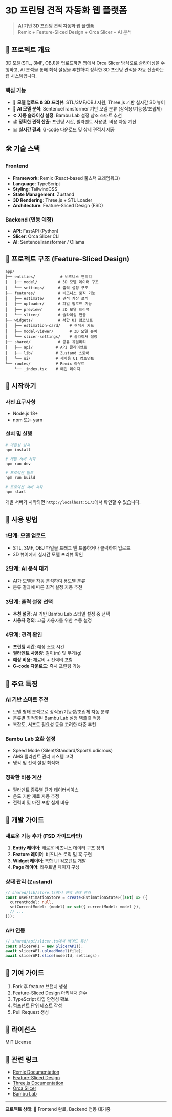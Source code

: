 # 3D 프린팅 견적 자동화 웹 플랫폼

> **AI 기반 3D 프린팅 견적 자동화 웹 플랫폼**  
> Remix + Feature-Sliced Design + Orca Slicer + AI 분석

## 🎯 프로젝트 개요

3D 모델(STL, 3MF, OBJ)을 업로드하면 웹에서 Orca Slicer 방식으로 슬라이싱을 수행하고, AI 분석을 통해 최적 설정을 추천하여 정확한 3D 프린팅 견적을 자동 산출하는 웹 시스템입니다.

### 핵심 기능

- 🔄 **모델 업로드 & 3D 프리뷰**: STL/3MF/OBJ 지원, Three.js 기반 실시간 3D 뷰어
- 🤖 **AI 모델 분석**: SentenceTransformer 기반 모델 분류 (장식용/기능성/조립체)
- ⚙️ **자동 슬라이싱 설정**: Bambu Lab 설정 참조 스마트 추천
- 💰 **정확한 견적 산출**: 프린팅 시간, 필라멘트 사용량, 비용 자동 계산
- 📊 **실시간 결과**: G-code 다운로드 및 상세 견적서 제공

## 🛠 기술 스택

### Frontend

- **Framework**: Remix (React-based 풀스택 프레임워크)
- **Language**: TypeScript
- **Styling**: TailwindCSS
- **State Management**: Zustand
- **3D Rendering**: Three.js + STL Loader
- **Architecture**: Feature-Sliced Design (FSD)

### Backend (연동 예정)

- **API**: FastAPI (Python)
- **Slicer**: Orca Slicer CLI
- **AI**: SentenceTransformer / Ollama

## 📂 프로젝트 구조 (Feature-Sliced Design)

```
app/
├── entities/           # 비즈니스 엔티티
│   ├── model/         # 3D 모델 데이터 구조
│   └── settings/      # 출력 설정 구조
├── features/          # 비즈니스 로직 기능
│   ├── estimate/      # 견적 계산 로직
│   ├── uploader/      # 파일 업로드 기능
│   ├── preview/       # 3D 모델 프리뷰
│   └── slicer/        # 슬라이싱 연동
├── widgets/           # 복합 UI 컴포넌트
│   ├── estimation-card/    # 견적서 카드
│   ├── model-viewer/       # 3D 모델 뷰어
│   └── slicer-settings/    # 슬라이서 설정
├── shared/            # 공유 유틸리티
│   ├── api/          # API 클라이언트
│   ├── lib/          # Zustand 스토어
│   └── ui/           # 재사용 UI 컴포넌트
└── routes/           # Remix 라우트
    └── _index.tsx    # 메인 페이지
```

## 🚀 시작하기

### 사전 요구사항

- Node.js 18+
- npm 또는 yarn

### 설치 및 실행

```bash
# 의존성 설치
npm install

# 개발 서버 시작
npm run dev

# 프로덕션 빌드
npm run build

# 프로덕션 서버 시작
npm start
```

개발 서버가 시작되면 `http://localhost:5173`에서 확인할 수 있습니다.

## 📱 사용 방법

### 1단계: 모델 업로드

- STL, 3MF, OBJ 파일을 드래그 앤 드롭하거나 클릭하여 업로드
- 3D 뷰어에서 실시간 모델 프리뷰 확인

### 2단계: AI 분석 대기

- AI가 모델을 자동 분석하여 용도별 분류
- 분류 결과에 따른 최적 설정 자동 추천

### 3단계: 출력 설정 선택

- **추천 설정**: AI 기반 Bambu Lab 스타일 설정 중 선택
- **사용자 정의**: 고급 사용자를 위한 수동 설정

### 4단계: 견적 확인

- **프린팅 시간**: 예상 소요 시간
- **필라멘트 사용량**: 길이(m) 및 무게(g)
- **예상 비용**: 재료비 + 전력비 포함
- **G-code 다운로드**: 즉시 프린팅 가능

## 🎨 주요 특징

### AI 기반 스마트 추천

- 모델 형태 분석으로 장식용/기능성/조립체 자동 분류
- 분류별 최적화된 Bambu Lab 설정 템플릿 적용
- 복잡도, 서포트 필요성 등을 고려한 다중 추천

### Bambu Lab 호환 설정

- Speed Mode (Silent/Standard/Sport/Ludicrous)
- AMS 필라멘트 관리 시스템 고려
- 냉각 및 전력 설정 최적화

### 정확한 비용 계산

- 필라멘트 종류별 단가 데이터베이스
- 온도 기반 재료 자동 추정
- 전력비 및 마진 포함 실제 비용

## 🔧 개발 가이드

### 새로운 기능 추가 (FSD 가이드라인)

1. **Entity 레이어**: 새로운 비즈니스 데이터 구조 정의
2. **Feature 레이어**: 비즈니스 로직 및 훅 구현
3. **Widget 레이어**: 복합 UI 컴포넌트 개발
4. **Page 레이어**: 라우트별 페이지 구성

### 상태 관리 (Zustand)

```typescript
// shared/lib/store.ts에서 전역 상태 관리
const useEstimationStore = create<EstimationState>((set) => ({
  currentModel: null,
  setCurrentModel: (model) => set({ currentModel: model }),
  // ...
}));
```

### API 연동

```typescript
// shared/api/slicer.ts에서 백엔드 통신
const slicerAPI = new SlicerAPI();
await slicerAPI.uploadModel(file);
await slicerAPI.slice(modelId, settings);
```

## 🤝 기여 가이드

1. Fork 후 feature 브랜치 생성
2. Feature-Sliced Design 아키텍처 준수
3. TypeScript 타입 안정성 확보
4. 컴포넌트 단위 테스트 작성
5. Pull Request 생성

## 📄 라이선스

MIT License

## 🔗 관련 링크

- [Remix Documentation](https://remix.run/docs)
- [Feature-Sliced Design](https://feature-sliced.design/)
- [Three.js Documentation](https://threejs.org/docs/)
- [Orca Slicer](https://github.com/SoftFever/OrcaSlicer)
- [Bambu Lab](https://bambulab.com/)

---

**프로젝트 상태**: 🚧 Frontend 완료, Backend 연동 대기중

